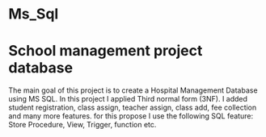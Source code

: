 # Ms_Sql
# School management project database
The main goal of this project is to create a Hospital Management Database using MS SQL. In this project I applied Third normal form (3NF). I added student registration, class assign, teacher assign, class add,  fee collection and many more features. for this propose I use the following SQL feature: Store Procedure, View, Trigger, function etc. 
